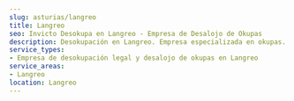 ```yaml
---
slug: asturias/langreo
title: Langreo
seo: Invicto Desokupa en Langreo - Empresa de Desalojo de Okupas
description: Desokupación en Langreo. Empresa especializada en okupas. Mediación legal y desalojo express. Presupuesto gratuito.
service_types:
- Empresa de desokupación legal y desalojo de okupas en Langreo
service_areas:
- Langreo
location: Langreo
---
```

